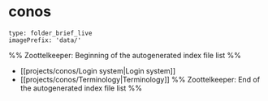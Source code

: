 # conos
```ccard
type: folder_brief_live
imagePrefix: 'data/'
```
%% Zoottelkeeper: Beginning of the autogenerated index file list  %%
-  [[projects/conos/Login system|Login system]]
-  [[projects/conos/Terminology|Terminology]]
%% Zoottelkeeper: End of the autogenerated index file list  %%
